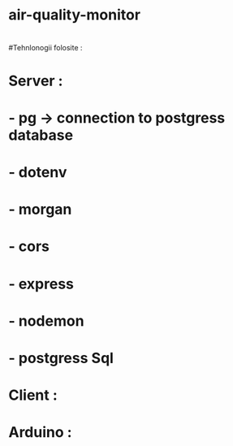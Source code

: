 # air-quality-monitor
#
#Tehnlonogii folosite : 
#    Server :
#           - pg -> connection to postgress database
#           - dotenv
#           - morgan 
#           - cors
#           - express 
#           - nodemon 
#           - postgress Sql
#
#    Client : 
#    
#    
#    Arduino : 